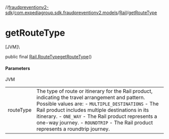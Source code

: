 //[fraudpreventionv2-sdk](../../../index.md)/[com.expediagroup.sdk.fraudpreventionv2.models](../index.md)/[Rail](index.md)/[getRouteType](get-route-type.md)

# getRouteType

[JVM]\

public final [Rail.RouteType](-route-type/index.md)[getRouteType](get-route-type.md)()

#### Parameters

JVM

| | |
|---|---|
| routeType | The type of route or itinerary for the Rail product, indicating the travel arrangement and pattern. Possible values are: - `MULTIPLE_DESTINATIONS` - The Rail product includes multiple destinations in its itinerary. - `ONE_WAY` - The Rail product represents a one-way journey. - `ROUNDTRIP` - The Rail product represents a roundtrip journey. |
